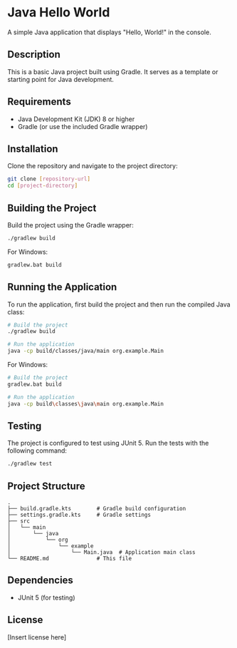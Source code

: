# Java Hello World

A simple Java application that displays "Hello, World!" in the console.

## Description

This is a basic Java project built using Gradle. It serves as a template or starting point for Java development.

## Requirements

- Java Development Kit (JDK) 8 or higher
- Gradle (or use the included Gradle wrapper)

## Installation

Clone the repository and navigate to the project directory:

```bash
git clone [repository-url]
cd [project-directory]
```

## Building the Project

Build the project using the Gradle wrapper:

```bash
./gradlew build
```

For Windows:

```bash
gradlew.bat build
```

## Running the Application

To run the application, first build the project and then run the compiled Java class:

```bash
# Build the project
./gradlew build

# Run the application
java -cp build/classes/java/main org.example.Main
```

For Windows:
```bash
# Build the project
gradlew.bat build

# Run the application
java -cp build\classes\java\main org.example.Main
```

## Testing

The project is configured to test using JUnit 5. Run the tests with the following command:

```bash
./gradlew test
```

## Project Structure

```
.
├── build.gradle.kts        # Gradle build configuration
├── settings.gradle.kts     # Gradle settings
├── src
│   └── main
│       └── java
│           └── org
│               └── example
│                   └── Main.java  # Application main class
└── README.md               # This file
```

## Dependencies

- JUnit 5 (for testing)

## License

[Insert license here]

